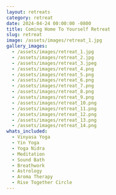 ```yaml
---
layout: retreats
category: retreat
date: 2024-04-24 00:00:00 -0800
title: Coming Home To Yourself Retreat
slug: retreat
image: /assets/images/retreat_1.jpg
gallery_images:
  - /assets/images/retreat_1.jpg
  - /assets/images/retreat_2.jpg
  - /assets/images/retreat_3.jpeg
  - /assets/images/retreat_4.png
  - /assets/images/retreat_5.png
  - /assets/images/retreat_6.png
  - /assets/images/retreat_7.png
  - /assets/images/retreat_8.png
  - /assets/images/retreat_9.png
  - /assets/images/retreat_10.png
  - /assets/images/retreat_11.png
  - /assets/images/retreat_12.png
  - /assets/images/retreat_13.png
  - /assets/images/retreat_14.png
whats_included:
  - Vinyasa Yoga
  - Yin Yoga
  - Yoga Nidra
  - Meditation
  - Sound Bath
  - Breathwork
  - Astrology
  - Aroma Therapy
  - Rise Together Circle
---
```

